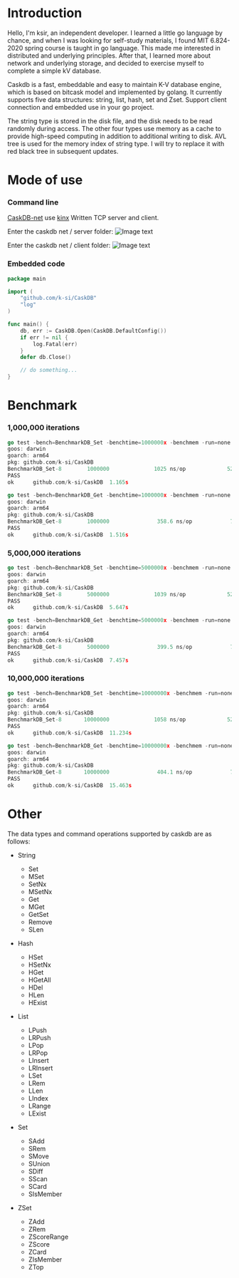 # Introduction

Hello, I'm ksir, an independent developer. I learned a little go language by chance, and when I was looking for
self-study materials, I found MIT 6.824-2020 spring course is taught in go language. This made me interested in
distributed and underlying principles. After that, I learned more about network and underlying storage, and decided to
exercise myself to complete a simple kV database.

Caskdb is a fast, embeddable and easy to maintain K-V database engine, which is based on bitcask model and implemented
by golang. It currently supports five data structures: string, list, hash, set and Zset. Support client connection and
embedded use in your go project.

The string type is stored in the disk file, and the disk needs to be read randomly during access. The other four types
use memory as a cache to provide high-speed computing in addition to additional writing to disk. AVL tree is used for
the memory index of string type. I will try to replace it with red black tree in subsequent updates.

# Mode of use

### Command line

[CaskDB-net](https://github.com/k-si/CaskDB-net) use [kinx](https://github.com/k-si/Kinx) Written TCP server and client.

Enter the caskdb net / server folder:
![Image text]( https://ksir-oss.oss-cn-beijing.aliyuncs.com/github/caskdb/caskdb-server.png)

Enter the caskdb net / client folder:
![Image text]( https://ksir-oss.oss-cn-beijing.aliyuncs.com/github/caskdb/caskdb-client.png)

### Embedded code

```go
package main

import (
	"github.com/k-si/CaskDB"
	"log"
)

func main() {
	db, err := CaskDB.Open(CaskDB.DefaultConfig())
	if err != nil {
		log.Fatal(err)
	}
	defer db.Close()

	// do something...
}
```

# Benchmark

### 1,000,000 iterations

```go
go test -bench=BenchmarkDB_Set -benchtime=1000000x -benchmem -run=none
goos: darwin
goarch: arm64
pkg: github.com/k-si/CaskDB
BenchmarkDB_Set-8        1000000              1025 ns/op             520 B/op         10 allocs/op
PASS
ok      github.com/k-si/CaskDB  1.165s

go test -bench=BenchmarkDB_Get -benchtime=1000000x -benchmem -run=none
goos: darwin
goarch: arm64
pkg: github.com/k-si/CaskDB
BenchmarkDB_Get-8        1000000               358.6 ns/op            71 B/op          2 allocs/op
PASS
ok      github.com/k-si/CaskDB  1.516s
```

### 5,000,000 iterations

```go
go test -bench=BenchmarkDB_Set -benchtime=5000000x -benchmem -run=none
goos: darwin
goarch: arm64
pkg: github.com/k-si/CaskDB
BenchmarkDB_Set-8        5000000              1039 ns/op             520 B/op         11 allocs/op
PASS
ok      github.com/k-si/CaskDB  5.647s

go test -bench=BenchmarkDB_Get -benchtime=5000000x -benchmem -run=none
goos: darwin
goarch: arm64
pkg: github.com/k-si/CaskDB
BenchmarkDB_Get-8        5000000               399.5 ns/op            71 B/op          2 allocs/op
PASS
ok      github.com/k-si/CaskDB  7.457s
```

### 10,000,000 iterations
```go
go test -bench=BenchmarkDB_Set -benchtime=10000000x -benchmem -run=none
goos: darwin
goarch: arm64
pkg: github.com/k-si/CaskDB
BenchmarkDB_Set-8       10000000              1058 ns/op             520 B/op         11 allocs/op
PASS
ok      github.com/k-si/CaskDB  11.234s

go test -bench=BenchmarkDB_Get -benchtime=10000000x -benchmem -run=none
goos: darwin
goarch: arm64
pkg: github.com/k-si/CaskDB
BenchmarkDB_Get-8       10000000               404.1 ns/op            71 B/op          2 allocs/op
PASS
ok      github.com/k-si/CaskDB  15.463s
```

# Other

The data types and command operations supported by caskdb are as follows:

- String
    - Set
    - MSet
    - SetNx
    - MSetNx
    - Get
    - MGet
    - GetSet
    - Remove
    - SLen

- Hash
    - HSet
    - HSetNx
    - HGet
    - HGetAll
    - HDel
    - HLen
    - HExist

- List
    - LPush
    - LRPush
    - LPop
    - LRPop
    - LInsert
    - LRInsert
    - LSet
    - LRem
    - LLen
    - LIndex
    - LRange
    - LExist

- Set
    - SAdd
    - SRem
    - SMove
    - SUnion
    - SDiff
    - SScan
    - SCard
    - SIsMember

- ZSet
    - ZAdd
    - ZRem
    - ZScoreRange
    - ZScore
    - ZCard
    - ZIsMember
    - ZTop